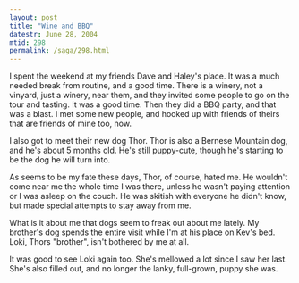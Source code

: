 ```yaml
---
layout: post
title: "Wine and BBQ"
datestr: June 28, 2004
mtid: 298
permalink: /saga/298.html
---
```


I spent the weekend at my friends Dave and Haley's place.  It was a much needed break from routine, and a good time.  There is a winery, not a vinyard, just a winery, near them, and they invited some people to go on the tour and tasting.  It was a good time. Then they did a BBQ party, and that was a blast. I met some new people, and hooked up with friends of theirs that are friends of mine too, now.

I also got to meet their new dog Thor.  Thor is also a Bernese Mountain dog, and he's about 5 months old.  He's still puppy-cute, though he's starting to be the dog he will turn into.

As seems to be my fate these days, Thor, of course, hated me.  He wouldn't come near me the whole time I was there, unless he wasn't paying attention or I was asleep on the couch.  He was skitish with everyone he didn't know, but made special attempts to stay away from me.

What is it about me that dogs seem to freak out about me lately.  My brother's dog spends the entire visit while I'm at his place on Kev's bed.  Loki, Thors "brother", isn't bothered by me at all.

It was good to see Loki again too. She's mellowed a lot since I saw her last.  She's also filled out, and no longer the lanky, full-grown, puppy she was.

